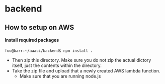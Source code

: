 # backend

## How to setup on AWS

#### Install required packages
```console
foo@barr:~/aaaci/backend$ npm install .
```

- Then zip this directory. Make sure you do not zip the actual dictory itself, just the contents within the directory.
- Take the zip file and upload that a newly created AWS lambda function.
	- Make sure that you are running node.js
